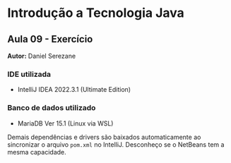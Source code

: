 # Introdução a Tecnologia Java

## Aula 09 - Exercício

**Autor:** Daniel Serezane

### IDE utilizada

* IntelliJ IDEA 2022.3.1 (Ultimate Edition)

### Banco de dados utilizado

* MariaDB Ver 15.1 (Linux via WSL)

Demais dependências e drivers são baixados automaticamente ao sincronizar
o arquivo ``pom.xml`` no IntelliJ.
Desconheço se o NetBeans tem a mesma capacidade.